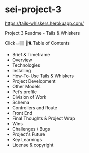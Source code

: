 # sei-project-3

https://tails-whiskers.herokuapp.com/


Project 3 Readme - Tails & Whiskers 

Click 👉🏽 🦮🐈
Table of Contents


- Brief & Timeframe
- Overview
- Technologies
- Installing
- How-To-Use Tails & Whiskers
- Project Development
- Other Models
- Pet’s profile
- Division of Work
- Schema
- Controllers and Route
- Front End
- Final Thoughts & Project Wrap
- Wins
- Challenges / Bugs
- Project's Future
- Key Learnings
- License & copyright

